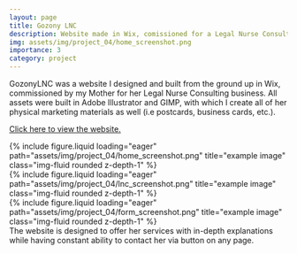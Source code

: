 ```yaml
---
layout: page
title: Gozony LNC
description: Website made in Wix, comissioned for a Legal Nurse Consulting business.
img: assets/img/project_04/home_screenshot.png
importance: 3
category: project
---
```


GozonyLNC was a website I designed and built from the ground up in Wix, commissioned by my Mother for her Legal Nurse Consulting business. All assets were built in Adobe Illustrator and GIMP, with which I create all of her physical marketing materials as well (i.e postcards, business cards, etc.).

<a href="https://www.gozonylnc.com/">Click here to view the website.</a>

<div class="row">
    <div class="col-sm mt-3 mt-md-0">
        {% include figure.liquid loading="eager" path="assets/img/project_04/home_screenshot.png" title="example image" class="img-fluid rounded z-depth-1" %}
    </div>
    <div class="col-sm mt-3 mt-md-0">
        {% include figure.liquid loading="eager" path="assets/img/project_04/lnc_screenshot.png" title="example image" class="img-fluid rounded z-depth-1" %}
    </div>
    <div class="col-sm mt-3 mt-md-0">
        {% include figure.liquid loading="eager" path="assets/img/project_04/form_screenshot.png" title="example image" class="img-fluid rounded z-depth-1" %}
    </div>
</div>
<div class="caption">
    The website is designed to offer her services with in-depth explanations while having constant ability to contact her via button on any page.
</div>
